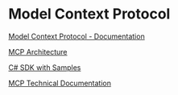 ﻿# Model Context Protocol



[Model Context Protocol - Documentation](https://modelcontextprotocol.io/docs/getting-started/intro)

[MCP Architecture](https://modelcontextprotocol.io/docs/learn/architecture)


[C# SDK with Samples](https://github.com/modelcontextprotocol/csharp-sdk/tree/main)



[MCP Technical Documentation](https://github.com/modelcontextprotocol/modelcontextprotocol)